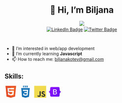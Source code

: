 


<div id="header" align="center">
  <h1>👋 Hi, I’m Biljana</h1>
  <img src="https://i.postimg.cc/RZDnv5BQ/Female-Developer.jpg" width="250"/>
</div>
<div id="badges" align="center">
  <a href="https://www.linkedin.com/in/biljana-kotevska/"><img src="https://img.shields.io/badge/LinkedIn-blue?style=for-the-badge&logo=linkedin&logoColor=white" alt="LinkedIn Badge"></a>
  <a href="https://twitter.com/BiljanaCodes"><img src="https://img.shields.io/badge/Twitter-blue?style=for-the-badge&logo=twitter&logoColor=white" alt="Twitter Badge"/></a>
  
</div>

&nbsp; 
  
   - 👀 I’m interested in web/app development
   - 🌱 I’m currently learning **Javascript**
   - 📫 How to reach me: biljanakotev@gmail.com
 

**Skills:**
---
  <img src="https://github.com/devicons/devicon/blob/master/icons/html5/html5-original.svg" title="HTML5" alt="HTML" width="40" height="40"/>&nbsp;
  <img src="https://github.com/devicons/devicon/blob/master/icons/css3/css3-plain-wordmark.svg"  title="CSS3" alt="CSS" width="40" height="40"/>&nbsp;
  <img src="https://github.com/devicons/devicon/blob/master/icons/javascript/javascript-original.svg" title="JavaScript" alt="JavaScript" width="40" height="40"/>&nbsp;
  <img src="https://github.com/devicons/devicon/blob/master/icons/bootstrap/bootstrap-original.svg" title="bootstrap" alt="bootstrap" width="40" height="40"/>&nbsp;
